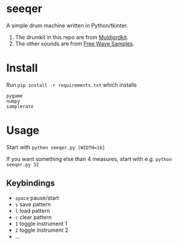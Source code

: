 # seeqer

A simple drum machine written in Python/tkinter.

1. The drumkit in this repo are from [Muldjordkit](https://drumgizmo.org/wiki/doku.php?id=kits:muldjordkit).
2. The other sounds are from [Free Wave Samples](https://freewavesamples.com).


# Install

Run `pip install -r requirements.txt` which installs

```
pygame
numpy
samplerate
```

# Usage

Start with `python seeqer.py [WIDTH=16]`

If you want something else than 4 measures, start with e.g. `python seeqer.py 32`

## Keybindings

* `space` pause/start
* `s` save pattern
* `l` load pattern
* `c` clear pattern
* `1` toggle instrument 1
* `2` toggle instrument 2
* ...
